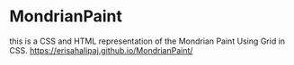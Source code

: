 # MondrianPaint
this is a CSS and HTML representation of the Mondrian Paint
Using Grid in CSS.
https://erisahalipaj.github.io/MondrianPaint/
